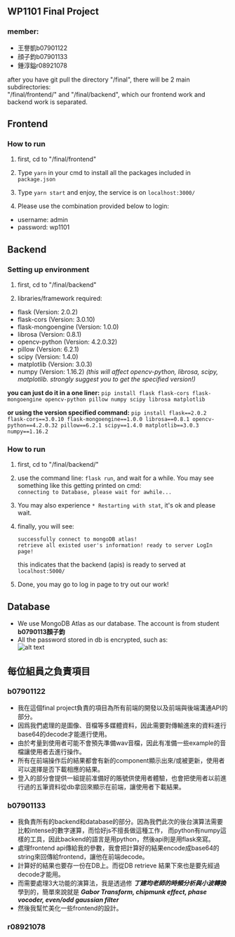 ## WP1101 Final Project

### member:
- 王譽凱b07901122
- 顔子鈞b07901133
- 鍾淳鎰r08921078


after you have git pull the directory "/final", there will be 2 main subdirectories:  
"/final/frontend/" and "/final/backend", which our frontend work and backend work is separated.

## Frontend

### How to run
1. first, cd to "/final/frontend"

2. Type ```yarn``` in your cmd to install all the packages included in ```package.json```

3. Type ```yarn start``` and enjoy, the service is on ```localhost:3000/```

4. Please use the combination provided below to login: 
- username: admin
- password: wp1101

## Backend

### Setting up environment

1. first, cd to "/final/backend"

2. libraries/framework required:
- flask (Version: 2.0.2)
- flask-cors (Version: 3.0.10)
- flask-mongoengine (Version: 1.0.0)
- librosa (Version: 0.8.1)
- opencv-python (Version: 4.2.0.32)
- pillow (Version: 6.2.1)
- scipy (Version: 1.4.0)
- matplotlib (Version: 3.0.3)
- numpy (Version: 1.16.2) *(this will affect opencv-python, librosa, scipy, matplotlib. strongly suggest you to get the specified version!)*  
  
**you can just do it in a one liner:**
```pip install flask flask-cors flask-mongoengine opencv-python pillow numpy scipy librosa matplotlib```  
  
**or using the version specified command:**
```pip install flask==2.0.2 flask-cors==3.0.10 flask-mongoengine==1.0.0 librosa==0.8.1 opencv-python==4.2.0.32 pillow==6.2.1 scipy==1.4.0 matplotlib==3.0.3 numpy==1.16.2```

### How to run 

1. first, cd to "/final/backend/"

2. use the command line: ```flask run```, and wait for a while. You may see something like this getting printed on cmd:  
   ```connecting to Database, please wait for awhile...```

3. You may also experience ```* Restarting with stat```, it's ok and please wait.

4. finally, you will see:  
    ```
    successfully connect to mongoDB atlas!  
    retrieve all existed user's information! ready to server LogIn page!
    ```
    this indicates that the backend (apis) is ready to served at ```localhost:5000/```

5. Done, you may go to log in page to try out our work!

## Database

- We use MongoDB Atlas as our database. The account is from student **b0790113顏子鈞**
- All the password stored in db is encrypted, such as:  
![alt text](./mongodb.JPG?raw=true)


## 每位組員之負責項目
### b07901122
- 我在這個final project負責的項目為所有前端的開發以及前端與後端溝通API的部分。
- 因爲我們處理的是圖像、音檔等多媒體資料，因此需要對傳輸進來的資料進行base64的decode才能進行使用。
- 由於考量到使用者可能不會預先準備wav音檔，因此有准備一些example的音檔讓使用者去進行操作。
- 所有在前端操作后的結果都會有新的component顯示出來/或被更新，使用者可以選擇是否下載相應的結果。
- 登入的部分會提供一組提前准備好的賬號供使用者體驗，也會把使用者以前進行過的五筆資料從db拿回來顯示在前端，讓使用者下載結果。
  

### b07901133
- 我負責所有的backend和database的部分。因為我們此次的後台演算法需要比較intense的數字運算，而恰好js不擅長做這種工作，
而python有numpy這樣的工具，因此backend的語言是用python，然後api則是用flask來寫。
- 處理frontend api傳給我的參數，我會把計算好的結果encode成base64的string來回傳給frontend，讓他在前端decode。
- 計算好的結果也要存一份在DB上。而從DB retrieve 結果下來也是要先經過decode才能用。
- 而需要處理3大功能的演算法，我是透過修 ***丁建均老師的時頻分析與小波轉換*** 學到的，簡單來說就是 ***Gabor Transform, chipmunk effect, phase vocoder, even/odd gaussian filter***
- 然後我幫忙美化一些frontend的設計。
  
  
### r08921078

